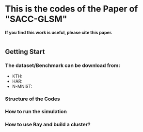 # This is the codes of the Paper of "SACC-GLSM"

**If you find this work is useful, please cite this paper.**

```

```

## Getting Start

### The dataset/Benchmark can be download from:

- KTH:
- HAR:
- N-MNIST:

### Structure of the Codes


### How to run the simulation


### How to use Ray and build a cluster?



